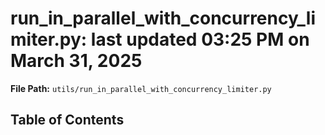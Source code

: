 # run_in_parallel_with_concurrency_limiter.py: last updated 03:25 PM on March 31, 2025

**File Path:** `utils/run_in_parallel_with_concurrency_limiter.py`

## Table of Contents
